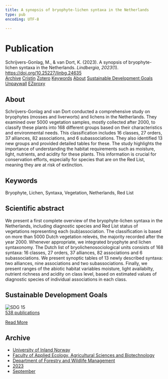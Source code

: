 ```yaml
---
title: A synopsis of bryophyte-lichen syntaxa in the Netherlands
type: pub
encoding: UTF-8

---
```

<h1>Publication</h1>
<article id="csl-bib-container-ETYQPQ8K" class="csl-bib-container">
  <div class="csl-bib-body"> <div class="csl-entry">Schrijvers-Gonlag, M., &#38; van Dort, K. (2023). A synopsis of bryophyte-lichen syntaxa in the Netherlands. <i>Lindbergia</i>, <i>2023</i>(1). <a href="https://doi.org/10.25227/linbg.24635">https://doi.org/10.25227/linbg.24635</a></div> </div>
  <div class="csl-bib-buttons">
    <a href="#taxonomy-article-ETYQPQ8K" alt="archive" class="csl-bib-button">Archive</a>
    <a href="https://app.cristin.no/results/show.jsf?id=2172494" alt="Cristin" class="csl-bib-button">Cristin</a>
    <a href="http://zotero.org/groups/5881554/items/ETYQPQ8K" alt="Zotero" class="csl-bib-button">Zotero</a>
    <a href="#keywords-article-ETYQPQ8K" alt="keywords" class="csl-bib-button">Keywords</a>
    <a href="#about-article-ETYQPQ8K" alt="about_pub" class="csl-bib-button">About</a>
    <a href="#sdg-article-ETYQPQ8K" alt="sdg" class="csl-bib-button">Sustainable Development Goals</a>
    <a href="https://bioone.org/journals/lindbergia/volume-2023/issue-1/linbg.24635/A-synopsis-of-bryophyte-lichen-syntaxa-in-the-Netherlands/10.25227/linbg.24635.pdf" alt="Unpaywall" class="csl-bib-button">Unpaywall</a>
    <a href="https://bioone.org/journals/lindbergia/volume-2023/issue-1/linbg.24635/A-synopsis-of-bryophyte-lichen-syntaxa-in-the-Netherlands/10.25227/linbg.24635.pdf" alt="EZproxy" class="csl-bib-button">EZproxy</a>
  </div>
  <div id="csl-bib-meta-container-ETYQPQ8K"></div>
</article>
<div id="csl-bib-meta-ETYQPQ8K" class="csl-bib-meta">
  <article id="about-article-ETYQPQ8K" class="about_pub-article">
    <h1>About</h1>
    Schrijvers-Gonlag and van Dort conducted a comprehensive study on bryophytes (mosses and liverworts) and lichens in the Netherlands. They examined over 5000 vegetation samples, mostly collected after 2000, to classify these plants into 168 different groups based on their characteristics and environmental needs. This classification includes 16 classes, 27 orders, 37 alliances, 82 associations, and 6 subassociations. They also identified 13 new groups and provided detailed tables for these. The study highlights the importance of understanding the habitat requirements such as moisture, light, nutrients, and acidity for these plants. This information is crucial for conservation efforts, especially for species that are on the Red List, meaning they are at risk of extinction.
  </article>
  <article id="keywords-article-ETYQPQ8K" class="keywords-article">
    <h1>Keywords</h1>
    Bryophyte, Lichen, Syntaxa, Vegetation, Netherlands, Red List
  </article>
  <article id="abstract-article-ETYQPQ8K" class="abstract-article">
    <h1>Scientific abstract</h1>
    We present a first complete overview of the bryophyte-lichen syntaxa in the Netherlands, including diagnostic species and Red List status of vegetations representing each (sub)association. The classification is based on more than 5000 Dutch vegetation relevés, the majority recorded after the year 2000. Whenever appropriate, we integrated bryophyte and lichen syntaxonomy. The Dutch list of bryolichenosociological units consists of 168 syntaxa: 16 classes, 27 orders, 37 alliances, 82 associations and 6 subassociations. We present synoptic tables of 13 newly described syntaxa: two alliances, nine associations and two subassociations. Finally, we present ranges of the abiotic habitat variables moisture, light availabilty, nutrient richness and acidity on class level, based on estimated values of diagnostic species of individual associations in each class.
  </article>
  <article id="sdg-article-ETYQPQ8K" class="sdg-article">
    <h1>Sustainable Development Goals</h1>
    <div class="sdg-container"><div id="sdg15" class="sdg">
        <img src="{{< params subfolder >}}images/sdg/sdg15_en.png" class="image" alt="SDG 15">
        <div class="sdg-overlay">
          <a href="{{< params subfolder >}}en/archive/?sdg=15#archive" class="sdg-publication-count"><span>538</span> publications</a>
          <p><a href="https://sdgs.un.org/goals/goal15" class="sdg-read-more">Read More</a></p>
        </div>
      </div></div>
  </article>
  <article id="taxonomy-article-ETYQPQ8K" class="taxonomy-article">
    <h1>Archive</h1>
    <ul>
      <li><a href="{{< params subfolder >}}en/archive/?key=3DCRN523">University of Inland Norway</a></li>
      <li><a href="{{< params subfolder >}}en/archive/?key=T77LXH6D">Faculty of Applied Ecology, Agricultural Sciences and Biotechnology</a></li>
      <li><a href="{{< params subfolder >}}en/archive/?key=7TRARPE3">Department of Forestry and Wildlife Management</a></li>
      <li><a href="{{< params subfolder >}}en/archive/?key=WXLLSUEU">2023</a></li>
      <li><a href="{{< params subfolder >}}en/archive/?key=AGMKHRCB">September</a></li>
    </ul>
  </article>
</div>
